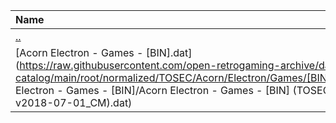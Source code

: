 |Name|Size|
|:---|---:|
|[..](../index.html)|DIR|
|[Acorn Electron - Games - [BIN].dat](https://raw.githubusercontent.com/open-retrogaming-archive/dat-catalog/main/root/normalized/TOSEC/Acorn/Electron/Games/[BIN]/Acorn Electron - Games - [BIN]/Acorn Electron - Games - [BIN] (TOSEC-v2018-07-01_CM).dat)|2467|
